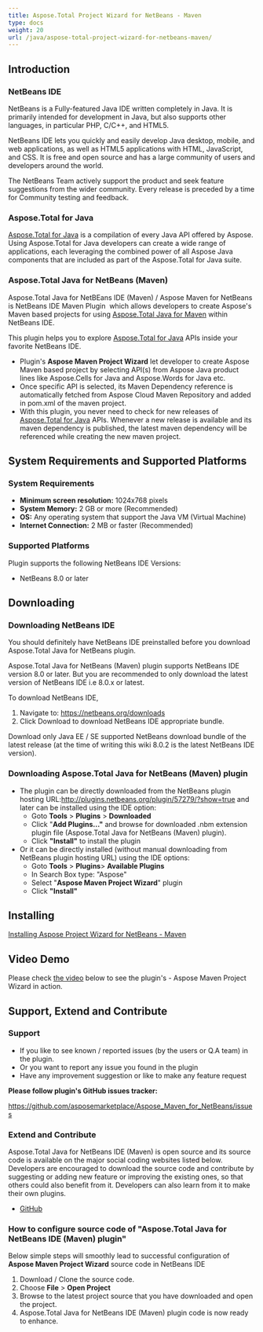```yaml
---
title: Aspose.Total Project Wizard for NetBeans - Maven
type: docs
weight: 20
url: /java/aspose-total-project-wizard-for-netbeans-maven/
---
```


## **Introduction**
### **NetBeans IDE**
NetBeans is a Fully-featured Java IDE written completely in Java. It is primarily intended for development in Java, but also supports other languages, in particular PHP, C/C++, and HTML5.

NetBeans IDE lets you quickly and easily develop Java desktop, mobile, and web applications, as well as HTML5 applications with HTML, JavaScript, and CSS. It is free and open source and has a large community of users and developers around the world.

The NetBeans Team actively support the product and seek feature suggestions from the wider community. Every release is preceded by a time for Community testing and feedback.
### **Aspose.Total for Java**
[Aspose.Total for Java](https://products.aspose.com/total/java) is a compilation of every Java API offered by Aspose. Using Aspose.Total for Java developers can create a wide range of applications, each leveraging the combined power of all Aspose Java components that are included as part of the Aspose.Total for Java suite.
### **Aspose.Total Java for NetBeans (Maven)**
Aspose.Total Java for NetBEans IDE (Maven) / Aspose Maven for NetBeans  is NetBeans IDE Maven Plugin  which allows developers to create Aspose's Maven based projects for using [Aspose.Total Java for Maven](/total/java/aspose-total-java-for-maven/) within NetBeans IDE.

This plugin helps you to explore [Aspose.Total for Java](https://products.aspose.com/total/java) APIs inside your favorite NetBeans IDE.

- Plugin's **Aspose Maven Project Wizard** let developer to create Aspose Maven based project by selecting API(s) from Aspose Java product lines like Aspose.Cells for Java and Aspose.Words for Java etc.
- Once specific API is selected, its Maven Dependency reference is automatically fetched from Aspose Cloud Maven Repository and added in pom.xml of the maven project.
- With this plugin, you never need to check for new releases of [Aspose.Total for Java](https://products.aspose.com/total/java) APIs. Whenever a new release is available and its maven dependency is published, the latest maven dependency will be referenced while creating the new maven project.
## **System Requirements and Supported Platforms**
### **System Requirements**
- **Minimum screen resolution:** 1024x768 pixels
- **System Memory:** 2 GB or more (Recommended)
- **OS:** Any operating system that support the Java VM (Virtual Machine)
- **Internet Connection:** 2 MB or faster (Recommended)
### **Supported Platforms**
Plugin supports the following NetBeans IDE Versions:

- NetBeans 8.0 or later
## **Downloading**
### **Downloading NetBeans IDE**
You should definitely have NetBeans IDE preinstalled before you download Aspose.Total Java for NetBeans plugin.

Aspose.Total Java for NetBeans (Maven) plugin supports NetBeans IDE version 8.0 or later. But you are recommended to only download the latest version of NetBeans IDE i.e 8.0.x or latest.

To download NetBeans IDE,

1. Navigate to: <https://netbeans.org/downloads>
1. Click Download to download NetBeans IDE appropriate bundle. 

Download only Java EE / SE supported NetBeans download bundle of the latest release (at the time of writing this wiki 8.0.2 is the latest NetBeans IDE version).
### **Downloading Aspose.Total Java for NetBeans (Maven) plugin**
- The plugin can be directly downloaded from the NetBeans plugin hosting URL:<http://plugins.netbeans.org/plugin/57279/?show=true>
  and later can be installed using the IDE option: 
  - Goto **Tools** > **Plugins** > **Downloaded**
  - Click "**Add Plugins..."** and browse for downloaded .nbm extension plugin file (Aspose.Total Java for NetBeans (Maven) plugin).
  - Click **"Install"** to install the plugin
- Or it can be directly installed (without manual downloading from NetBeans plugin hosting URL) using the IDE options: 
  - Goto **Tools** > **Plugins**> **Available Plugins**
  - In Search Box type: "Aspose"
  - Select "**Aspose Maven Project Wizard**" plugin
  - Click **"Install"**
## **Installing**
[Installing Aspose Project Wizard for NetBeans - Maven](/total/java/aspose-total-project-wizard-for-netbeans-maven/)
## **Video Demo**
Please check [the video](http://youtu.be/AgKrSMj3o7A) below to see the plugin's - Aspose Maven Project Wizard in action.
## **Support, Extend and Contribute**
### **Support**
- If you like to see known / reported issues (by the users or Q.A team) in the plugin.
- Or you want to report any issue you found in the plugin
- Have any improvement suggestion or like to make any feature request

**Please follow plugin's GitHub issues tracker:**

<https://github.com/asposemarketplace/Aspose_Maven_for_NetBeans/issues>
### **Extend and Contribute**
Aspose.Total Java for NetBeans IDE (Maven) is open source and its source code is available on the major social coding websites listed below. Developers are encouraged to download the source code and contribute by suggesting or adding new feature or improving the existing ones, so that others could also benefit from it. Developers can also learn from it to make their own plugins.

- [GitHub](http://goo.gl/rF5gf8)

### **How to configure source code of "Aspose.Total Java for NetBeans IDE (Maven) plugin"**
Below simple steps will smoothly lead to successful configuration of **Aspose Maven Project Wizard** source code in NetBeans IDE

1. Download / Clone the source code.
1. Choose **File** > **Open Project**
1. Browse to the latest project source that you have downloaded and open the project.
1. Aspose.Total Java for NetBeans IDE (Maven) plugin code is now ready to enhance.
